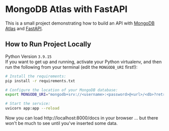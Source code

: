 # MongoDB Atlas with FastAPI

This is a small project demonstrating how to build an API with [MongoDB Atlas](https://www.mongodb.com/atlas/database) and [FastAPI](https://fastapi.tiangolo.com/).

## How to Run Project Locally

Python Version `3.9.15`   
If you want to get up and running,
activate your Python virtualenv, and then run the following from your terminal (edit the `MONGODB_URI` first!):

```bash
# Install the requirements:
pip install -r requirements.txt

# Configure the location of your MongoDB database:
export MONGODB_URI="mongodb+srv://<username>:<password>@<url>/<db>?retryWrites=true&w=majority"

# Start the service:
uvicorn app:app --reload
```

Now you can load http://localhost:8000/docs in your browser ... but there won't be much to see until you've inserted some data.